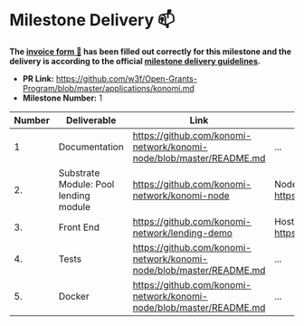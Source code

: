 # Milestone Delivery :mailbox:

**The [invoice form :pencil:](https://forms.gle/8Wx7nxtq8fKrsuEz8) has been filled out correctly for this milestone and the delivery is according to the official [milestone delivery guidelines](https://github.com/w3f/General-Grants-Program/blob/master/grants/milestone-deliverables-guidelines.md).**  

* **PR Link:** https://github.com/w3f/Open-Grants-Program/blob/master/applications/konomi.md
* **Milestone Number:** 1

| Number | Deliverable | Link | Notes |
| ------------- | ------------- | ------------- |------------- |
| 1 | Documentation | https://github.com/konomi-network/konomi-node/blob/master/README.md | ... |
| 2. | Substrate Module: Pool lending module |https://github.com/konomi-network/konomi-node| Node site is https://app.konomi.tech | 
| 3.  | Front End |https://github.com/konomi-network/lending-demo| Hosted site is https://app.konomi.tech.|
| 4. | Tests | https://github.com/konomi-network/konomi-node/blob/master/README.md | ...| 
| 5. | Docker | https://github.com/konomi-network/konomi-node/blob/master/README.md | ...| 
